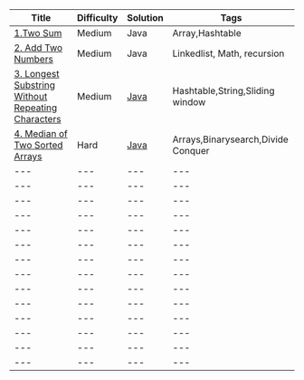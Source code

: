 | Title | Difficulty | Solution | Tags |
| --- | --- | --- | --- |
| [1.Two Sum](https://leetcode.com/problems/two-sum/) | Medium | Java | Array,Hashtable | 
| [2. Add Two Numbers](https://leetcode.com/problems/add-two-numbers/) | Medium | Java | Linkedlist, Math, recursion |
| [3. Longest Substring Without Repeating Characters](https://leetcode.com/problems/longest-substring-without-repeating-characters/) | Medium | [Java](https://leetcode.com/problems/longest-substring-without-repeating-characters/discuss/3071356/Java-Solution) | Hashtable,String,Sliding window |
| [4. Median of Two Sorted Arrays](https://leetcode.com/problems/median-of-two-sorted-arrays/) | Hard | [Java](https://leetcode.com/problems/median-of-two-sorted-arrays/discuss/3071433/Java-Solution) | Arrays,Binarysearch,Divide Conquer |
| --- | --- | --- | --- |
| --- | --- | --- | --- |
| --- | --- | --- | --- |
| --- | --- | --- | --- |
| --- | --- | --- | --- |
| --- | --- | --- | --- |
| --- | --- | --- | --- |
| --- | --- | --- | --- |
| --- | --- | --- | --- |
| --- | --- | --- | --- |
| --- | --- | --- | --- |
| --- | --- | --- | --- |
| --- | --- | --- | --- |
| --- | --- | --- | --- |
